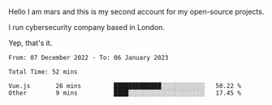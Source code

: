 Hello
I am mars and this is my second account for my open-source projects.

I run cybersecurity company based in London.

Yep, that's it.

<!--START_SECTION:waka-->

```text
From: 07 December 2022 - To: 06 January 2023

Total Time: 52 mins

Vue.js       26 mins         █████████████░░░░░░░░░░░░   50.22 %
Other        9 mins          ████░░░░░░░░░░░░░░░░░░░░░   17.45 %
```

<!--END_SECTION:waka-->
